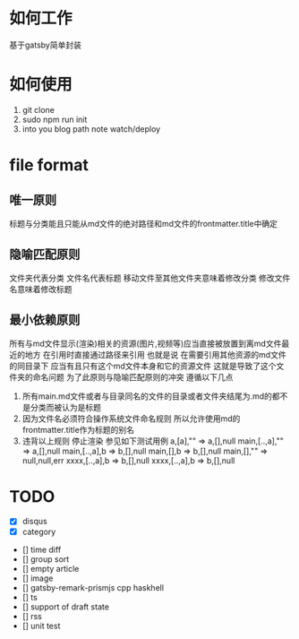 # 如何工作
基于gatsby简单封装
# 如何使用
1. git clone
2. sudo npm run init
4. into you blog path note watch/deploy
# file format
## 唯一原则
标题与分类能且只能从md文件的绝对路径和md文件的frontmatter.title中确定  
## 隐喻匹配原则
文件夹代表分类 文件名代表标题 移动文件至其他文件夹意味着修改分类 修改文件名意味着修改标题

## 最小依赖原则
所有与md文件显示(渲染)相关的资源(图片,视频等)应当直接被放置到离md文件最近的地方 在引用时直接通过路径来引用
也就是说 在需要引用其他资源的md文件的同目录下 应当有且只有这个md文件本身和它的资源文件
这就是导致了这个文件夹的命名问题 为了此原则与隐喻匹配原则的冲突 遵循以下几点
1. 所有main.md文件或者与目录同名的文件的目录或者文件夹结尾为.md的都不是分类而被认为是标题
2. 因为文件名必须符合操作系统文件命名规则 所以允许使用md的frontmatter.title作为标题的别名
3. 违背以上规则 停止渲染
参见如下测试用例
a,[a],"" => a,[],null
main,[..,a],"" => a,[],null
main,[..,a],b => b,[],null
main,[],b => b,[],null
main,[],"" => null,null,err
xxxx,[..,a],b => b,[],null
xxxx,[..,a],b => b,[],null

# TODO
- [x] disqus
- [x] category 
- [] time diff
- [] group sort
- [] empty article
- [] image
- [] gatsby-remark-prismjs cpp haskhell
- [] ts
- [] support of draft state
- [] rss
- [] unit test